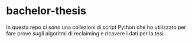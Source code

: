 # bachelor-thesis

In questa repo ci sono una collezioni di script Python che ho utilizzato per fare prove sugli algoritmi di reclaiming e ricavere i dati per la tesi.

